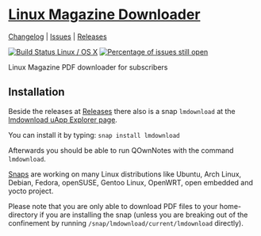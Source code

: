 # [Linux Magazine Downloader](https://github.com/pbek/lmdownload)

[Changelog](https://github.com/pbek/lmdownload/blob/develop/CHANGELOG.md) |
[Issues](https://github.com/pbek/lmdownload/issues) |
[Releases](https://github.com/pbek/lmdownload/releases)

[![Build Status Linux / OS X](https://travis-ci.org/pbek/lmdownload.svg?branch=develop)](https://travis-ci.org/pbek/lmdownload)
[![Percentage of issues still open](http://isitmaintained.com/badge/open/pbek/lmdownload.svg)](http://isitmaintained.com/project/pbek/lmdownload "Percentage of issues still open")

Linux Magazine PDF downloader for subscribers

## Installation

Beside the releases at [Releases](https://github.com/pbek/lmdownload/releases) there also is a snap `lmdownload`
at the [lmdownload uApp Explorer page](https://uappexplorer.com/app/lmdownload).

You can install it by typing: `snap install lmdownload`

Afterwards you should be able to run QOwnNotes with the command `lmdownload`.

[Snaps](http://snapcraft.io/) are working on many Linux distributions like Ubuntu, Arch Linux, Debian, Fedora,
openSUSE, Gentoo Linux, OpenWRT, open embedded and yocto project.

Please note that you are only able to download PDF files to your home-directory if you are installing the snap
(unless you are breaking out of the confinement by running `/snap/lmdownload/current/lmdownload` directly).
